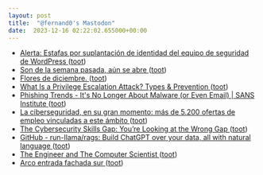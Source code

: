 ```yaml
---
layout: post
title:  "@fernand0's Mastodon"
date:  2023-12-16 02:22:02.655000+00:00
---
```

*  [Alerta: Estafas por suplantación de identidad del equipo de seguridad de WordPress ](https://es.wordpress.org/2023/12/05/alerta-estafas-por-suplantacion-de-identidad-del-equipo-de-seguridad-de-wordpress) ([toot](https://mastodon.social/@fernand0/111587709593430463))
*  [Son de la semana pasada, aún se abre ](https://mastodon.social/@fernand0/111585883805794163) ([toot](https://mastodon.social/@fernand0/111585883805794163))
*  [Flores de diciembre. ](https://avecesunafoto.wordpress.com/2023/12/15/flores-de-diciembre) ([toot](https://mastodon.social/@fernand0/111585871825557050))
*  [What Is a Privilege Escalation Attack? Types & Prevention ](https://www.esecurityplanet.com/networks/privilege-escalation-attack) ([toot](https://mastodon.social/@fernand0/111585814752252649))
*  [Phishing Trends - It's No Longer About Malware (or Even Email) \| SANS Institute ](https://www.sans.org/blog/phishing-its-no-longer-about-malware-or-even-email) ([toot](https://mastodon.social/@fernand0/111585625920461620))
*  [La ciberseguridad, en su gran momento: más de 5.200 ofertas de empleo vinculadas a este ámbito ](https://nosotros.infojobs.net/prensa/notas-prensa/la-ciberseguridad-en-su-gran-momento-mas-de-5-200-ofertas-de-empleo-vinculadas-a-este-ambit) ([toot](https://mastodon.social/@fernand0/111585431748023172))
*  [The Cybersecurity Skills Gap: You’re Looking at the Wrong Gap ](https://www.tripwire.com/state-of-security/cybersecurity-skills-gap-youre-looking-wrong-ga) ([toot](https://mastodon.social/@fernand0/111585097035068268))
*  [GitHub - run-llama/rags: Build ChatGPT over your data, all with natural language ](https://github.com/run-llama/rag) ([toot](https://mastodon.social/@fernand0/111584354151451443))
*  [The Engineer and The Computer Scientist ](https://blog.computationalcomplexity.org/2023/11/the-engineer-and-computer-scientist.htm) ([toot](https://mastodon.social/@fernand0/111584178647261791))
*  [Arco entrada fachada sur ](https://www.flickr.com/photos/fernand0/53388179600) ([toot](https://mastodon.social/@fernand0/111584128427788224))
